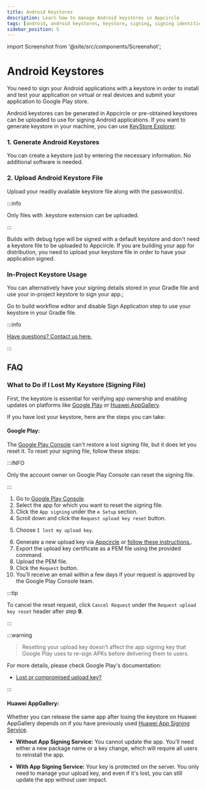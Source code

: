 ```yaml
---
title: Android Keystores
description: Learn how to manage Android keystores in Appcircle
tags: [android, android keystores, keystore, signing, signing identities]
sidebar_position: 5
---
```


import Screenshot from '@site/src/components/Screenshot';

# Android Keystores

You need to sign your Android applications with a keystore in order to install and test your application on virtual or real devices and submit your application to Google Play store.

Android keystores can be generated in Appcircle or pre-obtained keystores can be uploaded to use for signing Android applications. If you want to generate keystore in your machine, you can use [KeyStore Explorer](https://keystore-explorer.org).

<Screenshot url='https://cdn.appcircle.io/docs/assets/02-04-Android-Keystores.png' />

### 1. Generate Android Keystores

You can create a keystore just by entering the necessary information. No additional software is needed.

<Screenshot url='https://cdn.appcircle.io/docs/assets/02-05-Generate-Android-Keystores.png' />

### 2. Upload Android Keystore File

Upload your readily available keystore file along with the password(s).

:::info

Only files with .keystore extension can be uploaded.

:::

<Screenshot url='https://cdn.appcircle.io/docs/assets/02-06-Upload-Android-Keystores.png' />

Builds with debug type will be signed with a default keystore and don't need a keystore file to be uploaded to Appcircle. If you are building your app for distribution, you need to upload your keystore file in order to have your application signed.

### In-Project Keystore Usage

You can alternatively have your signing details stored in your Gradle file and use your in-project keystore to sign your app.;

Go to build workflow editor and disable Sign Application step to use your keystore in your Gradle file.

:::info

[Have questions? Contact us here.](https://appcircle.io/support/)

:::

## FAQ

### What to Do if I Lost My Keystore (Signing File)

First, the keystore is essential for verifying app ownership and enabling updates on platforms like [Google Play](https://play.google.com/store/) or [Huawei AppGallery](https://consumer.huawei.com/tr/mobileservices/appgallery/). 

If you have lost your keystore, here are the steps you can take:

#### Google Play:

The [Google Play Console](https://play.google.com/console/) can't restore a lost signing file, but it does let you reset it. To reset your signing file, follow these steps:

:::INFO

Only the account owner on Google Play Console can reset the signing file.

:::

1. Go to [Google Play Console](https://play.google.com/console/).
2. Select the app for which you want to reset the signing file.
3. Click the `App signing` under the `⚙️ Setup` section.
4. Scroll down and click the `Request upload key reset` button.

  <Screenshot url='https://cdn.appcircle.io/docs/assets/02-07-Upload-Android-Keystores.png'/>

5. Choose `I lost my upload key`.

  <Screenshot url='https://cdn.appcircle.io/docs/assets/02-08-Upload-Android-Keystores.png' />

6. Generate a new upload key via [Appcircle](#1-generate-android-keystores) or [follow these instructions.](https://support.google.com/googleplay/android-developer/answer/9842756#create).
7. Export the upload key certificate as a PEM file using the provided command.
8. Upload the PEM file.
9. Click the `Request` button.
3. You’ll receive an email within a few days if your request is approved by the Google Play Console team.

:::tip

To cancel the reset request, click `Cancel Request` under the `Request upload key reset` header after step **9**.

:::

:::warning

> Resetting your upload key doesn’t affect the app signing key that Google Play uses to re-sign APKs before delivering them to users.

For more details, please check Google Play's documentation:
- [Lost or compromised upload key?](https://support.google.com/googleplay/android-developer/answer/9842756?hl=en-GB#lost)

:::

#### Huawei AppGallery:

Whether you can release the same app after losing the keystore on Huawei AppGallery depends on if you have previously used [Huawei App Signing Service](https://developer.huawei.com/consumer/en/doc/AppGallery-connect-Guides/agc-appsigning-newapp-0000001052418290).

- **Without App Signing Service:** You cannot update the app. You'll need either a new package name or a key change, which will require all users to reinstall the app.
  
- **With App Signing Service:** Your key is protected on the server. You only need to manage your upload key, and even if it's lost, you can still update the app without user impact.